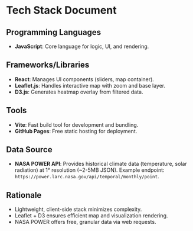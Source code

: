 # Tech Stack Document

## Programming Languages
- **JavaScript**: Core language for logic, UI, and rendering.

## Frameworks/Libraries
- **React**: Manages UI components (sliders, map container).
- **Leaflet.js**: Handles interactive map with zoom and base layer.
- **D3.js**: Generates heatmap overlay from filtered data.

## Tools
- **Vite**: Fast build tool for development and bundling.
- **GitHub Pages**: Free static hosting for deployment.

## Data Source
- **NASA POWER API**: Provides historical climate data (temperature, solar radiation) at 1° resolution (~2-5MB JSON). Example endpoint: `https://power.larc.nasa.gov/api/temporal/monthly/point`.

## Rationale
- Lightweight, client-side stack minimizes complexity.
- Leaflet + D3 ensures efficient map and visualization rendering.
- NASA POWER offers free, granular data via web requests.